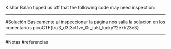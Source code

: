 Kishor Balan tipped us off that the following code may need inspection:

-----------
#Solución 
Basicamente al inspeccionar la pagina nos salia la solucion en los comentarios
picoCTF{tru3_d3t3ct1ve_0r_ju5t_lucky?2e7b23e3}


---
#Notas 
#referencias 
